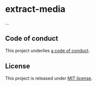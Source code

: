 # extract-media

...

## Code of conduct

This project underlies [a code of conduct](./CODE-OF-CONDUCT.md).

## License

This project is released under [MIT license](./LICENSE).
